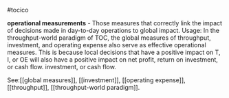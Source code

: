 #tocico

<b>operational measurements</b> - Those measures that correctly link the impact of decisions made in day-to-day operations to global impact. 
Usage: In the throughput-world paradigm of TOC, the global measures of throughput, investment, and operating expense also serve as effective operational measures. This is because local decisions that have a positive impact on T, I, or OE will also have a positive impact on net profit, return on investment, or cash flow. investment, or cash flow. 



See:[[global measures]], [[investment]], [[operating expense]], [[throughput]], [[throughput-world paradigm]].
